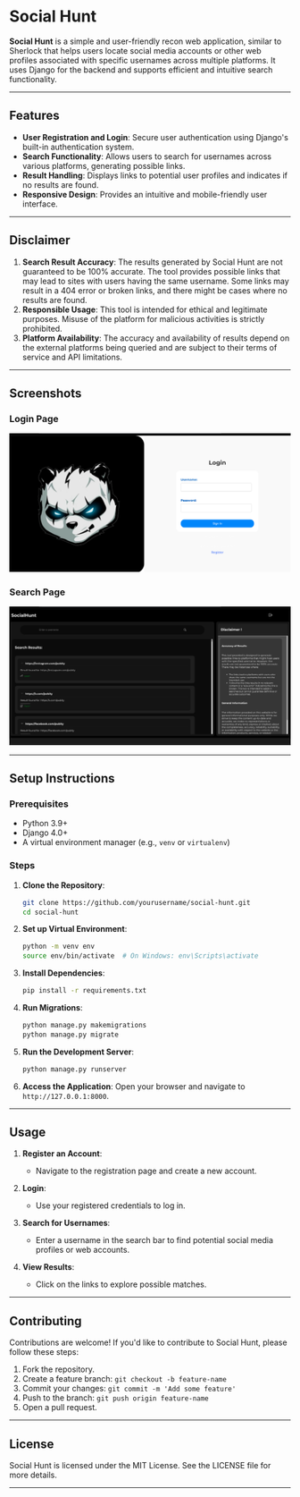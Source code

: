 # Social Hunt

**Social Hunt** is a simple and user-friendly recon web application, similar to Sherlock that helps users locate social media accounts or other web profiles associated with specific usernames across multiple platforms. It uses Django for the backend and supports efficient and intuitive search functionality.

---

## Features

- **User Registration and Login**: Secure user authentication using Django's built-in authentication system.
- **Search Functionality**: Allows users to search for usernames across various platforms, generating possible links.
- **Result Handling**: Displays links to potential user profiles and indicates if no results are found.
- **Responsive Design**: Provides an intuitive and mobile-friendly user interface.

---

## Disclaimer

1. **Search Result Accuracy**: The results generated by Social Hunt are not guaranteed to be 100% accurate. The tool provides possible links that may lead to sites with users having the same username. Some links may result in a 404 error or broken links, and there might be cases where no results are found.
2. **Responsible Usage**: This tool is intended for ethical and legitimate purposes. Misuse of the platform for malicious activities is strictly prohibited.
3. **Platform Availability**: The accuracy and availability of results depend on the external platforms being queried and are subject to their terms of service and API limitations.

---

## Screenshots

### Login Page

![Login Page](login.png)

### Search Page

![Search Page](search.png)

---

## Setup Instructions

### Prerequisites
- Python 3.9+
- Django 4.0+
- A virtual environment manager (e.g., `venv` or `virtualenv`)

### Steps

1. **Clone the Repository**:
    ```bash
    git clone https://github.com/yourusername/social-hunt.git
    cd social-hunt
    ```

2. **Set up Virtual Environment**:
    ```bash
    python -m venv env
    source env/bin/activate  # On Windows: env\Scripts\activate
    ```

3. **Install Dependencies**:
    ```bash
    pip install -r requirements.txt
    ```

4. **Run Migrations**:
    ```bash
    python manage.py makemigrations
    python manage.py migrate
    ```

5. **Run the Development Server**:
    ```bash
    python manage.py runserver
    ```

6. **Access the Application**:
    Open your browser and navigate to `http://127.0.0.1:8000`.

---

## Usage

1. **Register an Account**:
    - Navigate to the registration page and create a new account.

2. **Login**:
    - Use your registered credentials to log in.

3. **Search for Usernames**:
    - Enter a username in the search bar to find potential social media profiles or web accounts.

4. **View Results**:
    - Click on the links to explore possible matches.

---

## Contributing

Contributions are welcome! If you'd like to contribute to Social Hunt, please follow these steps:

1. Fork the repository.
2. Create a feature branch: `git checkout -b feature-name`
3. Commit your changes: `git commit -m 'Add some feature'`
4. Push to the branch: `git push origin feature-name`
5. Open a pull request.

---

## License

Social Hunt is licensed under the MIT License. See the LICENSE file for more details.

---

